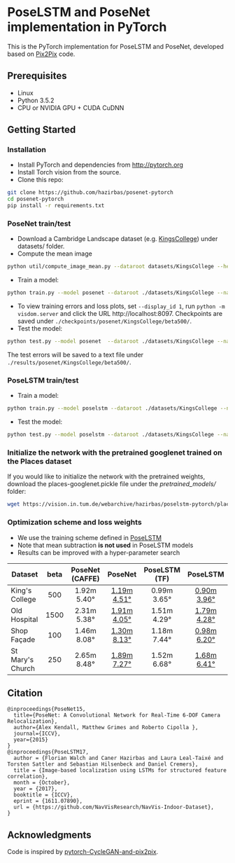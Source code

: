 # PoseLSTM and PoseNet implementation in PyTorch
This is the PyTorch implementation for PoseLSTM and PoseNet, developed based on [Pix2Pix](https://github.com/junyanz/pytorch-CycleGAN-and-pix2pix) code.

## Prerequisites
- Linux
- Python 3.5.2
- CPU or NVIDIA GPU + CUDA CuDNN

## Getting Started
### Installation
- Install PyTorch and dependencies from http://pytorch.org
- Install Torch vision from the source.
- Clone this repo:
```bash
git clone https://github.com/hazirbas/posenet-pytorch
cd posenet-pytorch
pip install -r requirements.txt
```

### PoseNet train/test
- Download a Cambridge Landscape dataset (e.g. [KingsCollege](http://mi.eng.cam.ac.uk/projects/relocalisation/#dataset)) under datasets/ folder.
- Compute the mean image
```bash
python util/compute_image_mean.py --dataroot datasets/KingsCollege --height 256 --width 455 --save_resized_imgs
```
- Train a model:
```bash
python train.py --model posenet --dataroot ./datasets/KingsCollege --name posenet/KingsCollege/beta500 --beta 500 --gpu 0
```
- To view training errors and loss plots, set `--display_id 1`, run `python -m visdom.server` and click the URL http://localhost:8097. Checkpoints are saved under `./checkpoints/posenet/KingsCollege/beta500/`.
- Test the model:
```bash
python test.py --model posenet  --dataroot ./datasets/KingsCollege --name posenet/KingsCollege/beta500 --gpu 0
```
The test errors will be saved to a text file under `./results/posenet/KingsCollege/beta500/`.

### PoseLSTM train/test
- Train a model:
```bash
python train.py --model poselstm --dataroot ./datasets/KingsCollege --name poselstm/KingsCollege/beta500 --beta 500 --niter 1200 --gpu 0
```
- Test the model:
```bash
python test.py --model poselstm --dataroot ./datasets/KingsCollege --name poselstm/KingsCollege/beta500 --gpu 0
```

### Initialize the network with the pretrained googlenet trained on the Places dataset
If you would like to initialize the network with the pretrained weights, download the places-googlenet.pickle file under the *pretrained_models/* folder:
``` bash
wget https://vision.in.tum.de/webarchive/hazirbas/poselstm-pytorch/places-googlenet.pickle
```
### Optimization scheme and loss weights
* We use the training scheme defined in [PoseLSTM](https://arxiv.org/abs/1611.07890)
* Note that mean subtraction **is not used** in PoseLSTM models
* Results can be improved with a hyper-parameter search

| Dataset       | beta | PoseNet (CAFFE) | PoseNet | PoseLSTM (TF) | PoseLSTM |
| ------------- |:----:| :----: | :----: | :----: | :----: |
| King's College  | 500  | 1.92m 5.40° | [1.19m 4.51°](https://vision.in.tum.de/webarchive/hazirbas/poselstm-pytorch/posenet/KingsCollege.zip) | 0.99m 3.65° | [0.90m 3.96°](https://vision.in.tum.de/webarchive/hazirbas/poselstm-pytorch/poselstm/KingsCollege.zip)|
| Old Hospital   | 1500 | 2.31m 5.38° | [1.91m 4.05°](https://vision.in.tum.de/webarchive/hazirbas/poselstm-pytorch/posenet/OldHospital.zip) | 1.51m 4.29° | [1.79m 4.28°](https://vision.in.tum.de/webarchive/hazirbas/poselstm-pytorch/poselstm/OldHospital.zip)|
| Shop Façade    | 100  | 1.46m 8.08° | [1.30m 8.13°](https://vision.in.tum.de/webarchive/hazirbas/poselstm-pytorch/posenet/ShopFacade.zip) | 1.18m 7.44° | [0.98m 6.20°](https://vision.in.tum.de/webarchive/hazirbas/poselstm-pytorch/poselstm/ShopFacade.zip)|
| St Mary's Church | 250  | 2.65m 8.48° | [1.89m 7.27°](https://vision.in.tum.de/webarchive/hazirbas/poselstm-pytorch/posenet/StMarysChurch.zip) | 1.52m 6.68° | [1.68m 6.41°](https://vision.in.tum.de/webarchive/hazirbas/poselstm-pytorch/poselstm/StMarysChurch.zip) |

## Citation
```
@inproceedings{PoseNet15,
  title={PoseNet: A Convolutional Network for Real-Time 6-DOF Camera Relocalization},
  author={Alex Kendall, Matthew Grimes and Roberto Cipolla },
  journal={ICCV},
  year={2015}
}
@inproceedings{PoseLSTM17,
  author = {Florian Walch and Caner Hazirbas and Laura Leal-Taixé and Torsten Sattler and Sebastian Hilsenbeck and Daniel Cremers},
  title = {Image-based localization using LSTMs for structured feature correlation},
  month = {October},
  year = {2017},
  booktitle = {ICCV},
  eprint = {1611.07890},
  url = {https://github.com/NavVisResearch/NavVis-Indoor-Dataset},
}
```
## Acknowledgments
Code is inspired by [pytorch-CycleGAN-and-pix2pix]((https://github.com/junyanz/pytorch-CycleGAN-and-pix2pix)).
